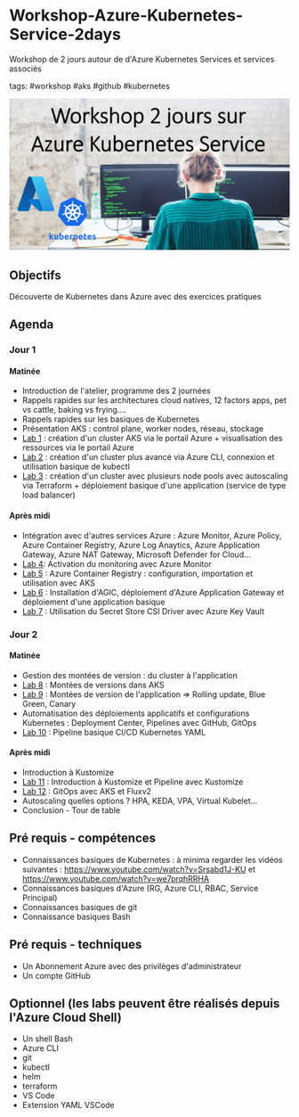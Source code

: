 # Workshop-Azure-Kubernetes-Service-2days
Workshop de 2 jours autour de d'Azure Kubernetes Services et services associés

tags: #workshop #aks #github #kubernetes

<img width='800' src='./images/Banner-workshop.jpg'/> 


## Objectifs
Découverte de Kubernetes dans Azure avec des exercices pratiques

## Agenda
### Jour 1
#### Matinée
- Introduction de l'atelier, programme des 2 journées
- Rappels rapides sur les architectures cloud natives, 12 factors apps, pet vs cattle, baking vs frying....
- Rappels rapides sur les basiques de Kubernetes
- Présentation AKS : control plane, worker nodes, réseau, stockage
- [Lab 1](/Lab_1/README.md) : création d'un cluster AKS via le portail Azure + visualisation des ressources via le portail Azure 
- [Lab 2](/Lab_2/README.md) : création d'un cluster plus avancé via Azure CLI, connexion et utilisation basique de kubectl
- [Lab 3](/Lab_3/README.md) : création d'un cluster avec plusieurs node pools avec autoscaling via Terraform + déploiement basique d'une application (service de type load balancer)
#### Après midi
- Intégration avec d'autres services Azure : Azure Monitor, Azure Policy, Azure Container Registry, Azure Log Anaytics, Azure Application Gateway, Azure NAT Gateway, Microsoft Defender for Cloud...
- [Lab 4](/Lab_4/README.md): Activation du monitoring avec Azure Monitor
- [Lab 5](/Lab_5/README.md) : Azure Container Registry : configuration, importation et utilisation avec AKS 
- [Lab 6](/Lab_6/README.md) : Installation d'AGIC, déploiement d'Azure Application Gateway et déploiement d'une application basique
- [Lab 7](/Lab_7/README.md) : Utilisation du Secret Store CSI Driver avec Azure Key Vault


### Jour 2
#### Matinée
- Gestion des montées de version : du cluster à l'application 
- [Lab 8](/Lab_8/README.md) : Montées de versions dans AKS
- [Lab 9](/Lab_9/README.md) : Montées de version de l'application  => Rolling update, Blue Green, Canary
- Automatisation des déploiements applicatifs et configurations Kubernetes : Deployment Center, Pipelines avec GitHub, GitOps
- [Lab 10](/Lab_10/README.md) : Pipeline basique CI/CD Kubernetes YAML 
#### Après midi
- Introduction à Kustomize
- [Lab 11](/Lab_11/README.md) : Introduction à Kustomize et Pipeline avec Kustomize
- [Lab 12](/Lab_12/README.md) : GitOps avec AKS et Fluxv2 
- Autoscaling quelles options ? HPA, KEDA, VPA, Virtual Kubelet...
- Conclusion - Tour de table

## Pré requis - compétences
- Connaissances basiques de Kubernetes : à minima regarder les vidéos suivantes : https://www.youtube.com/watch?v=Srsabd1J-KU et https://www.youtube.com/watch?v=we7prqhRRHA
- Connaissances basiques d'Azure (RG, Azure CLI, RBAC, Service Principal)
- Connaissances basiques de git
- Connaissance basiques Bash

## Pré requis - techniques
- Un Abonnement Azure avec des privilèges d'administrateur
- Un compte GitHub

## Optionnel (les labs peuvent être réalisés depuis l'Azure Cloud Shell)
- Un shell Bash
- Azure CLI
- git
- kubectl
- helm
- terraform 
- VS Code
- Extension YAML VSCode

